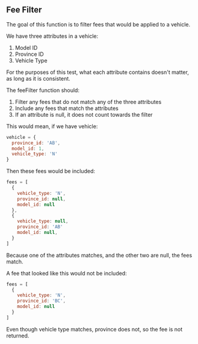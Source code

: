 ## Fee Filter

The goal of this function is to filter fees that would be applied to a vehicle.

We have three attributes in a vehicle:
  1. Model ID
  2. Province ID
  3. Vehicle Type

For the purposes of this test, what each attribute contains doesn't matter,
as long as it is consistent.

The feeFilter function should:
  1. Filter any fees that do not match any of the three attributes
  2. Include any fees that match the attributes
  3. If an attribute is null, it does not count towards the filter

This would mean, if we have vehicle:

```js
vehicle = {
  province_id: 'AB',
  model_id: 1,
  vehicle_type: 'N'
}
```

Then these fees would be included:

```js
fees = [
  {
    vehicle_type: 'N',
    province_id: null,
    model_id: null
  },
  {
    vehicle_type: null,
    province_id: 'AB'
    model_id: null,
  }
]
```

Because one of the attributes matches, and the other two are null, the fees match.

A fee that looked like this would not be included:

```js
fees = [
  {
    vehicle_type: 'N',
    province_id: 'BC',
    model_id: null
  }
]
```

Even though vehicle type matches, province does not, so the fee is not returned.

